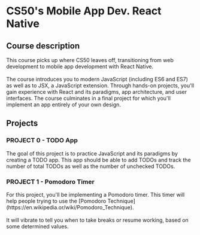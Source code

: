 <h1>CS50's Mobile App Dev. React Native</h1>

<h2>Course description</h2>

This course picks up where CS50 leaves off, transitioning from web development to mobile app development with React Native.<br><br>
The course introduces you to modern JavaScript (including ES6 and ES7) as well as to JSX, a JavaScript extension. Through hands-on projects, you'll gain experience with React and its paradigms, app architecture, and user interfaces. The course culminates in a final project for which you'll implement an app entirely of your own design.

<h2>Projects</h2>

<h3>PROJECT 0 - TODO App</h3>
The goal of this project is to practice JavaScript and its paradigms by creating a TODO app. This app should be able to add TODOs and track the number of total TODOs as well as the number of unchecked TODOs.

<h3>PROJECT 1 - Pomodoro Timer</h3>
For this project, you'll be implementing a Pomodoro timer. This timer will help people trying to use the [Pomodoro Technique](https://en.wikipedia.or/wiki/Pomodoro_Technique).<br><br>
It will vibrate to tell you when to take breaks or resume working, based on some determined values.
